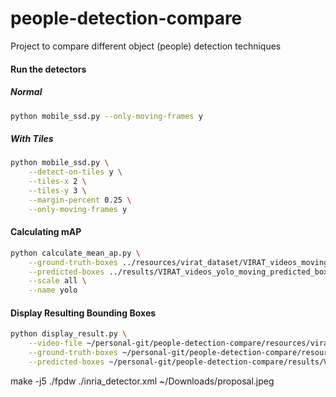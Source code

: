 # people-detection-compare
Project to compare different object (people) detection techniques


#### Run the detectors

##### Normal
```bash
python mobile_ssd.py --only-moving-frames y
```

##### With Tiles
```bash
python mobile_ssd.py \
    --detect-on-tiles y \
    --tiles-x 2 \
    --tiles-y 3 \
    --margin-percent 0.25 \
    --only-moving-frames y
```
    

#### Calculating mAP
```bash
python calculate_mean_ap.py \
    --ground-truth-boxes ../resources/virat_dataset/VIRAT_videos_moving_ground_truth_boxes.json \
    --predicted-boxes ../results/VIRAT_videos_yolo_moving_predicted_boxes.json \
    --scale all \
    --name yolo
```

#### Display Resulting Bounding Boxes
```bash
python display_result.py \
    --video-file ~/personal-git/people-detection-compare/resources/virat_dataset/VIRAT_S_010000_00_000000_000165.mp4 \
    --ground-truth-boxes ~/personal-git/people-detection-compare/resources/virat_dataset/VIRAT_S_010000_00_000000_000165_ground_truth_boxes.json \
    --predicted-boxes ~/personal-git/people-detection-compare/results/VIRAT_S_010000_00_000000_000165_mobile_ssd_predicted_boxes.json
```


make -j5
./fpdw ./inria_detector.xml ~/Downloads/proposal.jpeg